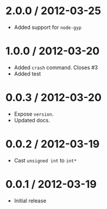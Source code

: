 
2.0.0 / 2012-03-25 
==================

  * Added support for `node-gyp`

1.0.0 / 2012-03-20 
==================

  * Added `crash` command. Closes #3
  * Added test

0.0.3 / 2012-03-20 
==================

  * Expose `version`.
  * Updated docs.

0.0.2 / 2012-03-19 
==================

  * Cast `unsigned int` to `int*`

0.0.1 / 2012-03-19 
==================

  * Initial release
